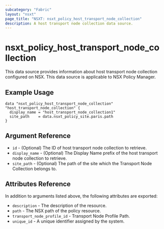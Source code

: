 ```yaml
---
subcategory: "Fabric"
layout: "nsxt"
page_title: "NSXT: nsxt_policy_host_transport_node_collection"
description: A host transport node collection data source.
---
```


# nsxt_policy_host_transport_node_collection

This data source provides information about host transport node collection configured on NSX.
This data source is applicable to NSX Policy Manager.

## Example Usage

```hcl
data "nsxt_policy_host_transport_node_collection" "host_transport_node_collection" {
  display_name = "host_transport_node_collection1"
  site_path    = data.nsxt_policy_site.paris.path
}
```

## Argument Reference

* `id` - (Optional) The ID of host transport node collection to retrieve.
* `display_name` - (Optional) The Display Name prefix of the host transport node collection to retrieve.
* `site_path` - (Optional) The path of the site which the Transport Node Collection belongs to.

## Attributes Reference

In addition to arguments listed above, the following attributes are exported:

* `description` - The description of the resource.
* `path` - The NSX path of the policy resource.
* `transport_node_profile_id` - Transport Node Profile Path.
* `unique_id` - A unique identifier assigned by the system.

